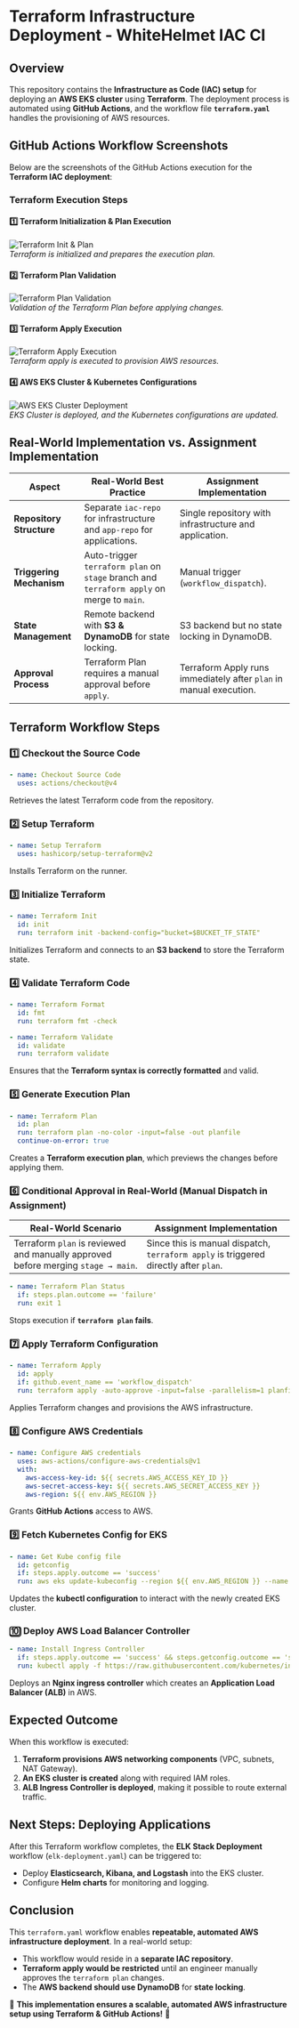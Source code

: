# **Terraform Infrastructure Deployment - WhiteHelmet IAC CI**

## **Overview**
This repository contains the **Infrastructure as Code (IAC) setup** for deploying an **AWS EKS cluster** using **Terraform**. The deployment process is automated using **GitHub Actions**, and the workflow file **`terraform.yaml`** handles the provisioning of AWS resources.


## **GitHub Actions Workflow Screenshots**  
Below are the screenshots of the GitHub Actions execution for the **Terraform IAC deployment**:

### **Terraform Execution Steps**  

#### **1️⃣ Terraform Initialization & Plan Execution**
![Terraform Init & Plan](iac-githubactions1.png)  
*Terraform is initialized and prepares the execution plan.*

#### **2️⃣ Terraform Plan Validation**
![Terraform Plan Validation](iac-githubactions2.png)  
*Validation of the Terraform Plan before applying changes.*

#### **3️⃣ Terraform Apply Execution**
![Terraform Apply Execution](iac-githubactions3.png)  
*Terraform apply is executed to provision AWS resources.*

#### **4️⃣ AWS EKS Cluster & Kubernetes Configurations**
![AWS EKS Cluster Deployment](iac-githubactions4.png)  
*EKS Cluster is deployed, and the Kubernetes configurations are updated.*


## **Real-World Implementation vs. Assignment Implementation**

| **Aspect**            | **Real-World Best Practice**  | **Assignment Implementation** |
|-----------------------|-----------------------------|--------------------------------|
| **Repository Structure** | Separate `iac-repo` for infrastructure and `app-repo` for applications. | Single repository with infrastructure and application. |
| **Triggering Mechanism** | Auto-trigger `terraform plan` on `stage` branch and `terraform apply` on merge to `main`. | Manual trigger (`workflow_dispatch`). |
| **State Management** | Remote backend with **S3 & DynamoDB** for state locking. | S3 backend but no state locking in DynamoDB. |
| **Approval Process** | Terraform Plan requires a manual approval before `apply`. | Terraform Apply runs immediately after `plan` in manual execution. |

## **Terraform Workflow Steps**

### **1️⃣ Checkout the Source Code**
```yaml
- name: Checkout Source Code
  uses: actions/checkout@v4
```
Retrieves the latest Terraform code from the repository.

### **2️⃣ Setup Terraform**
```yaml
- name: Setup Terraform
  uses: hashicorp/setup-terraform@v2
```
Installs Terraform on the runner.

### **3️⃣ Initialize Terraform**
```yaml
- name: Terraform Init
  id: init
  run: terraform init -backend-config="bucket=$BUCKET_TF_STATE"
```
Initializes Terraform and connects to an **S3 backend** to store the Terraform state.

### **4️⃣ Validate Terraform Code**
```yaml
- name: Terraform Format
  id: fmt
  run: terraform fmt -check

- name: Terraform Validate
  id: validate
  run: terraform validate
```
Ensures that the **Terraform syntax is correctly formatted** and valid.

### **5️⃣ Generate Execution Plan**
```yaml
- name: Terraform Plan
  id: plan
  run: terraform plan -no-color -input=false -out planfile
  continue-on-error: true
```
Creates a **Terraform execution plan**, which previews the changes before applying them.

### **6️⃣ Conditional Approval in Real-World (Manual Dispatch in Assignment)**
| **Real-World Scenario** | **Assignment Implementation** |
|-------------------------|--------------------------------|
| Terraform `plan` is reviewed and manually approved before merging `stage → main`. | Since this is manual dispatch, `terraform apply` is triggered directly after `plan`. |

```yaml
- name: Terraform Plan Status
  if: steps.plan.outcome == 'failure'
  run: exit 1
```
Stops execution if **`terraform plan` fails**.

### **7️⃣ Apply Terraform Configuration**
```yaml
- name: Terraform Apply
  id: apply
  if: github.event_name == 'workflow_dispatch'
  run: terraform apply -auto-approve -input=false -parallelism=1 planfile
```
Applies Terraform changes and provisions the AWS infrastructure.

### **8️⃣ Configure AWS Credentials**
```yaml
- name: Configure AWS credentials
  uses: aws-actions/configure-aws-credentials@v1
  with:
    aws-access-key-id: ${{ secrets.AWS_ACCESS_KEY_ID }}
    aws-secret-access-key: ${{ secrets.AWS_SECRET_ACCESS_KEY }}
    aws-region: ${{ env.AWS_REGION }}
```
Grants **GitHub Actions** access to AWS.

### **9️⃣ Fetch Kubernetes Config for EKS**
```yaml
- name: Get Kube config file
  id: getconfig
  if: steps.apply.outcome == 'success'
  run: aws eks update-kubeconfig --region ${{ env.AWS_REGION }} --name ${{ env.EKS_CLUSTER }}
```
Updates the **kubectl configuration** to interact with the newly created EKS cluster.

### **🔟 Deploy AWS Load Balancer Controller**
```yaml
- name: Install Ingress Controller
  if: steps.apply.outcome == 'success' && steps.getconfig.outcome == 'success'
  run: kubectl apply -f https://raw.githubusercontent.com/kubernetes/ingress-nginx/controller-v1.1.3/deploy/static/provider/aws/deploy.yaml
```
Deploys an **Nginx ingress controller** which creates an **Application Load Balancer (ALB)** in AWS.

## **Expected Outcome**
When this workflow is executed:
1. **Terraform provisions AWS networking components** (VPC, subnets, NAT Gateway).
2. **An EKS cluster is created** along with required IAM roles.
3. **ALB Ingress Controller is deployed**, making it possible to route external traffic.

## **Next Steps: Deploying Applications**
After this Terraform workflow completes, the **ELK Stack Deployment** workflow (`elk-deployment.yaml`) can be triggered to:
- Deploy **Elasticsearch, Kibana, and Logstash** into the EKS cluster.
- Configure **Helm charts** for monitoring and logging.

## **Conclusion**
This `terraform.yaml` workflow enables **repeatable, automated AWS infrastructure deployment**. In a real-world setup:
- This workflow would reside in a **separate IAC repository**.
- **Terraform apply would be restricted** until an engineer manually approves the `terraform plan` changes.
- The **AWS backend should use DynamoDB** for **state locking**.

🚀 **This implementation ensures a scalable, automated AWS infrastructure setup using Terraform & GitHub Actions!** 🚀
